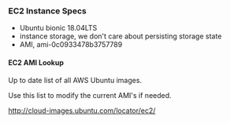 ### EC2 Instance Specs
- Ubuntu bionic 18.04LTS
- instance storage, we don't care about persisting storage state
- AMI, ami-0c0933478b3757789

#### EC2 AMI Lookup
Up to date list of all AWS Ubuntu images. 

Use this list to modify the current AMI's if needed.

http://cloud-images.ubuntu.com/locator/ec2/